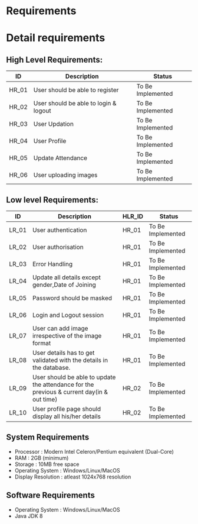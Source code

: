 # Requirements
<!-- ## Introduction


## Research

## Cost and Features

## SWOT Analysis

## 4W's and 1H
### Who

### What
### When
### Where
### How


 ### Ageing Factor
 -->

# Detail requirements
## High Level Requirements:

|      ID          |Description                          |Status                         |
|----------------|-------------------------------|-----------------------------|
|HR_01|User should be able to register |To Be Implemented|
|HR_02|User should be able to login & logout|To Be Implemented|
|HR_03|User Updation|To Be Implemented|
|HR_04|User Profile|To Be Implemented|
|HR_05|Update Attendance|To Be Implemented|
|HR_06|User uploading images|To Be Implemented|





##  Low level Requirements:
|      ID          |Description                          |  HLR_ID  |Status               |
|----------------|-------------------------------|----------|-----------------------------|
|LR_01|User authentication|HR_01|To Be Implemented|
|LR_02|User authorisation|HR_01|To Be Implemented|
|LR_03|Error Handling|HR_01|To Be Implemented|
|LR_04|Update all details except gender,Date of Joining |HR_01|To Be Implemented|
|LR_05|Password should be masked|HR_01|To Be Implemented|
|LR_06|Login and Logout session|HR_01|To Be Implemented|
|LR_07|User can add image irrespective of the image format|HR_01|To Be Implemented|
|LR_08|User details has to get validated with the details in the database.|HR_01|To Be Implemented|
|LR_09|User should be able to update the attendance for the previous & current day(in & out time)|HR_02|To Be Implemented|
|LR_10|User profile page should display all his/her details|HR_02|To Be Implemented|

<!-- # Table Stucture

## Employee Table

## -->


<!-- | -->



## System Requirements
* Processor : Modern Intel Celeron/Pentium equivalent (Dual-Core)
* RAM : 2GB (minimum)
* Storage : 10MB free space
* Operating System : Windows/Linux/MacOS
* Display Resolution : atleast 1024x768 resolution

## Software Requirements
* Operating System : Windows/Linux/MacOS
* Java JDK 8
